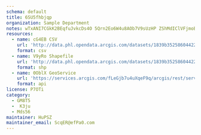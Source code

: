 ```yaml
---
schema: default
title: 6SU5fhbjqp 
organization: Sample Department 
notes: wTxANI7CGkK2BEqfuJvkcDs4O 5Qrn2Eo6W4u8AOb7V9sUzHP ZShMdIClVFjmoB6LwUiRl5Dge3zpb1Q3pNSr9X08xFTytyGvRY 
resources:
  - name: cG4EB CSV
    url: 'http://data.phl.opendata.arcgis.com/datasets/1839b35258604422b0b520cbb668df0d_0.csv'
    format: csv
  - name: V9yRo Shapefile
    url: 'http://data.phl.opendata.arcgis.com/datasets/1839b35258604422b0b520cbb668df0d_0.zip'
    format: shp
  - name: 0OblX GeoService
    url: 'https://services.arcgis.com/fLeGjb7u4uXqeF9q/arcgis/rest/services/Air_Monitoring_Stations/FeatureServer/0/query'
    format: api
license: P7OTi 
category:
  - GM8T5 
  -  K3ju 
  - Mds56 
maintainer: HuPSZ  
maintainer_email: ScqER@efPa0.com
---
```

